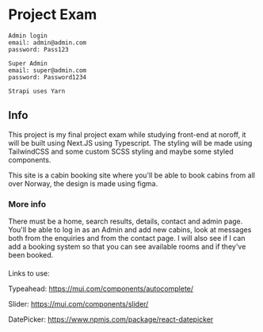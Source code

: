 # Project Exam

```
Admin login
email: admin@admin.com
password: Pass123
```

```
Super Admin
email: super@admin.com
password: Password1234
```

```
Strapi uses Yarn
```

## Info

This project is my final project exam while studying front-end at noroff, it will be built using Next.JS using Typescript.
The styling will be made using TailwindCSS and some custom SCSS styling and maybe some styled components.

This site is a cabin booking site where you'll be able to book cabins from all over Norway, the design is made using figma.

### More info

There must be a home, search results, details, contact and admin page.
You'll be able to log in as an Admin and add new cabins, look at messages both from the enquiries and from the contact page. I will also see if I can add a booking system so that you can see available rooms and if they've been booked.

####

Links to use:

Typeahead: https://mui.com/components/autocomplete/

Slider: https://mui.com/components/slider/

DatePicker: https://www.npmjs.com/package/react-datepicker
